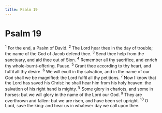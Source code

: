 ```yaml
---
title: Psalm 19
---
```

# Psalm 19

<sup>1</sup> For the end, a Psalm of David. <sup>2</sup> The Lord hear thee in the day of trouble; the name of the God of Jacob defend thee. <sup>3</sup> Send thee help from the sanctuary, and aid thee out of Sion. <sup>4</sup> Remember all thy sacrifice, and enrich thy whole-burnt-offering. Pause. <sup>5</sup> Grant thee according to thy heart, and fulfil all thy desire. <sup>6</sup> We will exult in thy salvation, and in the name of our God shall we be magnified: the Lord fulfil all thy petitions. <sup>7</sup> Now I know that the Lord has saved his Christ: he shall hear him from his holy heaven: the salvation of his right hand is mighty. <sup>8</sup> Some glory in chariots, and some in horses: but we will glory in the name of the Lord our God. <sup>9</sup> They are overthrown and fallen: but we are risen, and have been set upright. <sup>10</sup> O Lord, save the king: and hear us in whatever day we call upon thee. 
